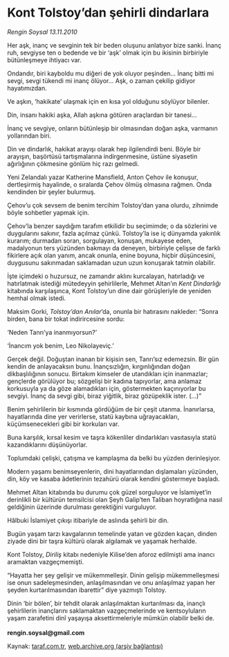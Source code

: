 # Kont Tolstoy’dan şehirli dindarlara 

*Rengin Soysal 13.11.2010*

<div class="yazi"><p>Her aşk, inanç ve sevginin tek bir beden oluşunu anlatıyor bize sanki. İnanç ruh, sevgiyse ten o bedende ve bir ‘aşk’ olmak için bu ikisinin birbiriyle bütünleşmeye ihtiyacı var.</p>
<p>Ondandır, biri kayboldu mu diğeri de yok oluyor peşinden... İnanç bitti mi sevgi, sevgi tükendi mi inanç ölüyor... Aşk, o zaman çekilip gidiyor hayatımızdan.</p>
<p>Ve aşkın, ‘hakikate’ ulaşmak için en kısa yol olduğunu söylüyor bilenler.</p>
<p>Din, insanı hakiki aşka, Allah aşkına götüren araçlardan bir tanesi...</p>
<p>İnanç ve sevgiye, onların bütünleşip bir olmasından doğan aşka, varmanın yollarından biri.</p>
<p>Din ve dindarlık, hakikat arayışı olarak hep ilgilendirdi beni. Böyle bir arayışın, başörtüsü tartışmalarına indirgenmesine, üstüne siyasetin ağırlığının çökmesine gönlüm hiç razı gelmedi.</p>
<p>Yeni Zelandalı yazar Katherine Mansfield, Anton Çehov ile konuşur, dertleşirmiş hayalinde, o sıralarda Çehov ölmüş olmasına rağmen. Onda kendinden bir şeyler bulurmuş.</p>
<p>Çehov’u çok sevsem de benim tercihim Tolstoy’dan yana olurdu, zihnimde böyle sohbetler yapmak için.</p>
<p>Çehov’la benzer saydığım tarafım etkilidir bu seçimimde; o da sözlerini ve duygularını sakınır, fazla açılmaz çünkü. Tolstoy’la ise iç dünyamda yakınlık kurarım; durmadan soran, sorgulayan, konuşan, mukayese eden, madalyonun ters yüzünden bakmayı da deneyen, birbiriyle çelişse de farklı fikirlere açık olan yanım, ancak onunla, enine boyuna, hiçbir düşüncesini, duygusunu sakınmadan saklamadan uzun uzun konuşarak tatmin olabilir.</p>
<p>İşte içimdeki o huzursuz, ne zamandır aklını kurcalayan, hatırladığı ve hatırlatmak istediği mütedeyyin şehirlilerle, Mehmet Altan’ın <i>Kent Dindarlığı</i> kitabında karşılaşınca, Kont Tolstoy’un dine dair görüşleriyle de yeniden hemhal olmak istedi.</p>
<p>Maksim Gorki, <i>Tolstoy’dan Anılar</i>’da, onunla bir hatırasını nakleder: “Sonra birden, bana bir tokat indirircesine sordu: </p>
<p>‘Neden Tanrı’ya inanmıyorsun?’ </p>
<p>‘İnancım yok benim, Leo Nikolayeviç.’</p>
<p>Gerçek değil. Doğuştan inanan bir kişisin sen, Tanrı’sız edemezsin. Bir gün kendin de anlayacaksın bunu. İnançsızlığın, kırgınlığından doğan dikbaşlılığının sonucu. Birtakım kimseler de utandıkları için inanmazlar; gençlerde görülüyor bu; sözgelişi bir kadına tapıyorlar, ama anlamaz korkusuyla ya da göze alamadıkları için, göstermekten kaçınıyorlar bu sevgiyi. İnanç da sevgi gibi, biraz yiğitlik, biraz gözüpeklik ister. (...)” </p>
<p>Benim şehirlilerin bir kısmında gördüğüm de bir çeşit utanma. İnanırlarsa, hayatlarında dine yer verirlerse, statü kaybına uğrayacakları, küçümsenecekleri gibi bir korkuları var.</p>
<p>Buna karşılık, kırsal kesim ve taşra kökenliler dindarlıkları vasıtasıyla statü kazandıklarını düşünüyorlar.</p>
<p>Toplumdaki çelişki, çatışma ve kamplaşma da belki bu yüzden derinleşiyor.</p>
<p>Modern yaşamı benimseyenlerin, dini hayatlarından dışlamaları yüzünden, din, köy ve kasaba âdetlerinin tezahürü olarak kendini göstermeye başladı. </p>
<p>Mehmet Altan kitabında bu durumu çok güzel sorguluyor ve İslamiyet’in derinlikli bir kültürün temsilcisi olan Şeyh Galip’ten Taliban hoyratlığına nasıl geldiğinin üzerinde durulması gerektiğini vurguluyor.</p>
<p>Hâlbuki İslamiyet çıkışı itibariyle de aslında şehirli bir din. </p>
<p>Bugün yaşam tarzı kavgalarının temelinde yatan ve gözden kaçan, dinden ziyade dini bir taşra kültürü olarak algılamak ve yaşamak herhalde.</p>
<p>Kont Tolstoy, <i>Diriliş</i> kitabı nedeniyle Kilise’den aforoz edilmişti ama inancı aramaktan vazgeçmemişti.</p>
<p>“Hayatta her şey gelişir ve mükemmelleşir. Dinin gelişip mükemmelleşmesi ise onun sadeleşmesinden, anlaşılmasından ve onu anlaşılmaz yapan her şeyden kurtarılmasından ibarettir” diye yazmıştı Tolstoy.</p>
<p>Dinin ‘bir bölen’, bir tehdit olarak anlaşılmaktan kurtarılması da, inançlı şehirlilerin inançlarını saklamaktan vazgeçmelerinde ve kentsoyluların yaşam zarafetini dinî yaşayışa aksettirmeleriyle mümkün olabilir belki de.<br/><br/><b>rengin.soysal@gmail.com</b></p></div>

Kaynak: [taraf.com.tr](http://www.taraf.com.tr:80/rengin-soysal/makale-kont-tolstoy-dan-sehirli-dindarlara.htm), [web.archive.org (arşiv bağlantısı)](http://web.archive.org/web/20101114124116/http://www.taraf.com.tr:80/rengin-soysal/makale-kont-tolstoy-dan-sehirli-dindarlara.htm)
